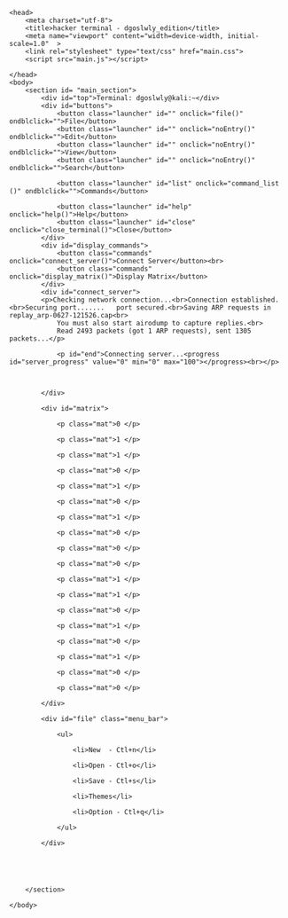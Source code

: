 <!-- Created eric digo ritonga-->



<!--Created @2:14wib +07GMT

by eric digo ritonga

the terminal contest


##Thanks for so many upvotes##


Upvote if you liked it~

let me know what you think in the comments.



yah i know i couldn't make it rain or whatever cause i am a noob, i will make one when i know how to. 



note: the image is from google. I don't own rights to the image used.



-->

<!DOCTYPE html>

<html lang="en-US">

    <head>
        <meta charset="utf-8">
        <title>hacker terminal - dgoslwly_edition</title>
        <meta name="viewport" content="width=device-width, initial-scale=1.0"  >
        <link rel="stylesheet" type="text/css" href="main.css">
        <script src="main.js"></script>
        
    </head>
    <body>
        <section id= "main_section">
            <div id="top">Terminal: dgoslwly@kali:~</div>
            <div id="buttons">
                <button class="launcher" id="" onclick="file()" ondblclick="">File</button>
                <button class="launcher" id="" onclick="noEntry()" ondblclick="">Edit</button>
                <button class="launcher" id="" onclick="noEntry()" ondblclick="">View</button>
                <button class="launcher" id="" onclick="noEntry()" ondblclick="">Search</button>

                <button class="launcher" id="list" onclick="command_list ()" ondblclick="">Commands</button>
                
                <button class="launcher" id="help" onclick="help()">Help</button>
                <button class="launcher" id="close" onclick="close_terminal()">Close</button>
            </div>
            <div id="display_commands">
                <button class="commands" onclick="connect_server()">Connect Server</button><br>
                <button class="commands" onclick="display_matrix()">Display Matrix</button>
            </div>
            <div id="connect_server">
            <p>Checking network connection...<br>Connection established.<br>Securing port.......   port secured.<br>Saving ARP requests in replay_arp-0627-121526.cap<br>
                You must also start airodump to capture replies.<br>
                Read 2493 packets (got 1 ARP requests), sent 1305 packets...</p>
                
                <p id="end">Connecting server...<progress id="server_progress" value="0" min="0" max="100"></progress><br></p>



            </div>

            <div id="matrix">

                <p class="mat">0 </p>

                <p class="mat">1 </p>

                <p class="mat">1 </p>

                <p class="mat">0 </p>

                <p class="mat">1 </p>

                <p class="mat">0 </p>

                <p class="mat">1 </p>

                <p class="mat">0 </p>

                <p class="mat">0 </p>

                <p class="mat">0 </p>

                <p class="mat">1 </p>

                <p class="mat">1 </p>

                <p class="mat">0 </p>

                <p class="mat">1 </p>

                <p class="mat">0 </p>

                <p class="mat">1 </p>

                <p class="mat">0 </p>

                <p class="mat">0 </p>

            </div>

            <div id="file" class="menu_bar">

                <ul>

                    <li>New  - Ctl+n</li>

                    <li>Open - Ctl+o</li>

                    <li>Save - Ctl+s</li>

                    <li>Themes</li>

                    <li>Option - Ctl+q</li>

                </ul>

            </div>

            

        

        </section>

    </body>

</html>
